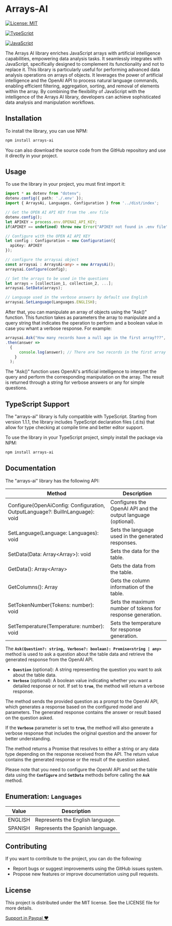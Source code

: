 # Arrays-AI

[![License: MIT](https://img.shields.io/badge/License-MIT-yellow.svg)](https://opensource.org/licenses/MIT)

[![TypeScript](https://img.shields.io/badge/TypeScript-Ready-blue.svg)](https://www.typescriptlang.org/)

[![JavaScript](https://img.shields.io/badge/JavaScript-ES6-yellow.svg)](https://www.javascript.com/)

The Arrays AI library enriches JavaScript arrays with artificial intelligence capabilities, empowering data analysis tasks. It seamlessly integrates with JavaScript, specifically designed to complement its functionality and not to replace it. This library is particularly useful for performing advanced data analysis operations on arrays of objects. It leverages the power of artificial intelligence and the OpenAI API to process natural language commands, enabling efficient filtering, aggregation, sorting, and removal of elements within the array. By combining the flexibility of JavaScript with the intelligence of the Arrays AI library, developers can achieve sophisticated data analysis and manipulation workflows.

## **Installation**

To install the library, you can use NPM:

```bash
npm install arrays-ai
```

You can also download the source code from the GitHub repository and use it directly in your project.

## **Usage**

To use the library in your project, you must first import it:

```typescript
import * as dotenv from "dotenv";
dotenv.config({ path: './.env' });
import { ArraysAi, Languages, Configuration } from '../dist/index';

// Get the OPEN AI API KEY from the .env file
dotenv.config();
let APIKEY = process.env.OPENAI_API_KEY;
if(APIKEY == undefined) throw new Error("APIKEY not found in .env file");

// Configure with the OPEN AI API KEY
let config : Configuration = new Configuration({
  apiKey: APIKEY
});

// configure the arraysai object
const arraysai : ArraysAi<any> = new ArraysAi();
arraysai.Configure(config);

// Set the arrays to be used in the questions
let arrays = [collection_1, collection_2, ...];
arraysai.SetData(arrays);

// Language used in the verbose answers by default use English
arraysai.SetLanguage(Languages.ENGLISH);

```

After that, you can manipulate an array of objects using the "Ask()" function. This function takes as parameters the array to manipulate and a query string that indicates the operation to perform and a boolean value in case you whant a verbose response. For example:

```typescript
arraysai.Ask("How many records have a null age in the first array???", true)
.then(answer => 
  {
      console.log(answer); // There are two records in the first array that have a null age.
    }
  );
```

The "Ask()" function uses OpenAI's artificial intelligence to interpret the query and perform the corresponding manipulation on the array. The result is returned through a string for verbose answers or any for simple questions.


## **TypeScript Support**


The "arrays-ai" library is fully compatible with TypeScript. Starting from version 1.1.1, the library includes TypeScript declaration files (.d.ts) that allow for type checking at compile time and better editor support.

To use the library in your TypeScript project, simply install the package via NPM:

```bash
npm install arrays-ai
```

## **Documentation**

The "arrays-ai" library has the following API:

| Method | Description |
| --- | --- |
| Configure(OpenAiConfig: Configuration, OutputLanguage?: BuilInLanguage): void | Configures the OpenAI API and the output language (optional). |
| SetLanguage(Language: Languages): void | Sets the language used in the generated responses. |
| SetData(Data: Array<Array<T>>): void | Sets the data for the table. |
| GetData(): Array<Array<T>> | Gets the data from the table. |
| GetColumns(): Array<IColumns> | Gets the column information of the table. |
| SetTokenNumber(Tokens: number): void | Sets the maximum number of tokens for response generation. |
| SetTemperature(Temperature: number): void | Sets the temperature for response generation. |

The **`Ask(Question?: string, Verbose?: boolean): Promise<string | any>`** method is used to ask a question about the table data and retrieve the generated response from the OpenAI API.

- **`Question`** (optional): A string representing the question you want to ask about the table data.
- **`Verbose`** (optional): A boolean value indicating whether you want a detailed response or not. If set to **`true`**, the method will return a verbose response.

The method sends the provided question as a prompt to the OpenAI API, which generates a response based on the configured model and parameters. The generated response contains the answer or result based on the question asked.

If the **`Verbose`** parameter is set to **`true`**, the method will also generate a verbose response that includes the original question and the answer for better understanding.

The method returns a Promise that resolves to either a string or any data type depending on the response received from the API. The return value contains the generated response or the result of the question asked.

Please note that you need to configure the OpenAI API and set the table data using the **`Configure`** and **`SetData`** methods before calling the **`Ask`** method.

## **Enumeration: `Languages`**

| Value | Description |
| --- | --- |
| ENGLISH | Represents the English language. |
| SPANISH | Represents the Spanish language. |

## **Contributing**

If you want to contribute to the project, you can do the following:

- Report bugs or suggest improvements using the GitHub issues system.
- Propose new features or improve documentation using pull requests.

## **License**

This project is distributed under the MIT license. See the LICENSE file for more details.



[Support in Paypal ♥️ ](https://www.paypal.com/donate/?hosted_button_id=Z6KKYZKYY25CW)
